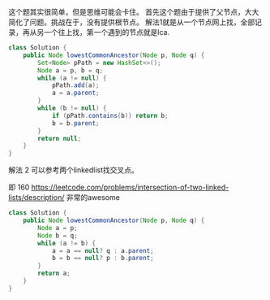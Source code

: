 这个题其实很简单，但是思维可能会卡住。
首先这个题由于提供了父节点，大大简化了问题。挑战在于，没有提供根节点。
解法1就是从一个节点网上找，全部记录，再从另一个往上找，第一个遇到的节点就是lca.
```java
class Solution {
    public Node lowestCommonAncestor(Node p, Node q) {
        Set<Node> pPath = new HashSet<>();
        Node a = p, b = q;
        while (a != null) {
            pPath.add(a);
            a = a.parent;
        }
        while (b != null) {
            if (pPath.contains(b)) return b;
            b = b.parent;
        }
        return null;
    }
}
```

解法 2 可以参考两个linkedlist找交叉点。

即 160 https://leetcode.com/problems/intersection-of-two-linked-lists/description/
非常的awesome


```java
class Solution {
    public Node lowestCommonAncestor(Node p, Node q) {
        Node a = p;
        Node b = q;
        while (a != b) {
            a = a == null? q : a.parent;
            b = b == null? p : b.parent;  
        }
        return a;
    }
}
```